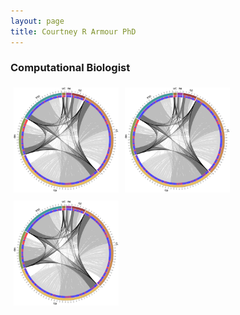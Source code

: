```yaml
---
layout: page
title: Courtney R Armour PhD
---
```


<h3>Computational Biologist</h3>

<style>
.container {
  position: relative;
  width: 100%;
}

.image {
  display: block;
  width: 100%;
  height: auto;
}

.column {
  float: left;
  width: 33.33%;
  padding: 5px;
}

@media screen and (max-width: 500px) {
  .column {
    width: 100%;
  }
}
</style>

<div class="row"> 
  <div class="column">
  	  <div class="container">
        <a href="/pages/research.html#r1">
        <img src="/content/images/circos.png" class="img-responsive" style="max-width:100%;height:auto;">
        </a>
  	  </div>
   </div>
  <div class="column"> 
      <div class="container">
        <a href="/pages/research.html#r2">
        <img src="/content/images/circos.png" class="img-responsive" style="max-width:100%;height:auto;">
        </a>
  	  </div>
  </div>
  <div class="column">
    	<div class="container">
        <a href="/pages/research.html#r3">
        <img src="/content/images/circos.png" class="img-responsive" style="max-width:100%;height:auto;">
        </a>
   	  </div>
   </div>
</div>
